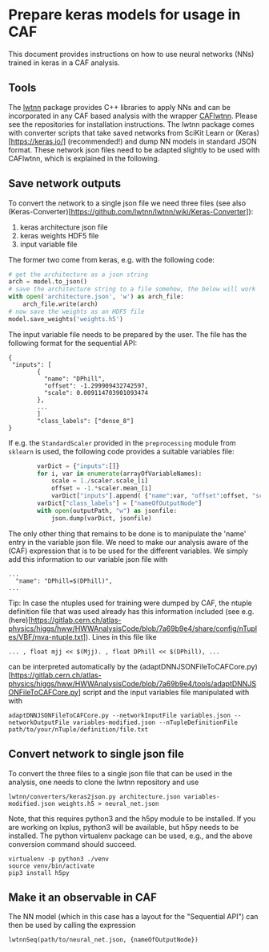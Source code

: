 # Prepare keras models for usage in CAF

This document provides instructions on how to use neural networks (NNs) trained in keras in a CAF analysis.

## Tools

The [lwtnn](https://github.com/lwtnn/lwtnn) package provides C++ libraries to apply NNs and can be incorporated in any CAF based analysis with the wrapper [CAFlwtnn](https://gitlab.cern.ch/atlas-caf/caflwtnn). Please see the repositories for installation instructions. The lwtnn package comes with converter scripts that take saved networks from SciKit Learn or (Keras)[https://keras.io/] (recommended!) and dump NN models in standard JSON format. These network json files need to be adapted slightly to be used with CAFlwtnn, which is explained in the following.

## Save network outputs

To convert the network to a single json file we need three files (see also (Keras-Converter)[https://github.com/lwtnn/lwtnn/wiki/Keras-Converter]):

1. keras architecture json file
2. keras weights HDF5 file
3. input variable file

The former two come from keras, e.g. with the following code:

```python
# get the architecture as a json string
arch = model.to_json()
# save the architecture string to a file somehow, the below will work
with open('architecture.json', 'w') as arch_file:
    arch_file.write(arch)
# now save the weights as an HDF5 file
model.save_weights('weights.h5')
```

The input variable file needs to be prepared by the user. The file has the following format for the sequential API:

```
{
 "inputs": [
        {
          "name": "DPhill",
          "offset": -1.299909432742597,
          "scale": 0.009114703901093474
        },
        ...
        ]
        "class_labels": ["dense_8"]
}
```

If e.g. the `StandardScaler` provided in the `preprocessing` module from `sklearn` is used, the following code provides a suitable variables file:

```python
        varDict = {"inputs":[]}
        for i, var in enumerate(arrayOfVariableNames):
            scale = 1./scaler.scale_[i]
            offset = -1.*scaler.mean_[i]
            varDict["inputs"].append( {"name":var, "offset":offset, "scale":scale } )
        varDict["class_labels"] = ["nameOfOutputNode"]
        with open(outputPath, "w") as jsonfile:
            json.dump(varDict, jsonfile)
```

The only other thing that remains to be done is to manipulate the 'name' entry in the variable json file. We need to make our analysis aware of the (CAF) expression that is to be used for the different variables.
We simply add this information to our variable json file with 
```
...
  "name": "DPhill=$(DPhill)",
...
```

Tip: In case the ntuples used for training were dumped by CAF, the ntuple definition file that was used already has this information included (see e.g. (here)[https://gitlab.cern.ch/atlas-physics/higgs/hww/HWWAnalysisCode/blob/7a69b9e4/share/config/nTuples/VBF/mva-ntuple.txt]). Lines in this file like

```
... , float mjj << $(Mjj). , float DPhill << $(DPhill), ...
```
can be interpreted automatically by the (adaptDNNJSONFileToCAFCore.py)[https://gitlab.cern.ch/atlas-physics/higgs/hww/HWWAnalysisCode/blob/7a69b9e4/tools/adaptDNNJSONFileToCAFCore.py] script and the input variables file manipulated with with

```
adaptDNNJSONFileToCAFCore.py --networkInputFile variables.json --networkOutputFile variables-modified.json --nTupleDefinitionFile path/to/your/nTuple/definition/file.txt
```

## Convert network to single json file

To convert the three files to a single json file that can be used in the analysis, one needs to clone the lwtnn repository and use
```
lwtnn/converters/keras2json.py architecture.json variables-modified.json weights.h5 > neural_net.json
```
Note, that this requires python3 and the h5py module to be installed. If you are working on lxplus, python3 will be available, but h5py needs to be installed. The python virtualenv package can be used, e.g., and the above conversion command should succeed.
```
virtualenv -p python3 ./venv
source venv/bin/activate
pip3 install h5py
```

## Make it an observable in CAF

The NN model (which in this case has a layout for the "Sequential API") can then be used by calling the expression
```
lwtnnSeq(path/to/neural_net.json, {nameOfOutputNode})
```
